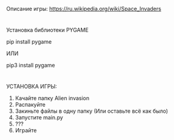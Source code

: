 Описание игры:
https://ru.wikipedia.org/wiki/Space_Invaders
#
Установка библиотеки PYGAME

pip install pygame

ИЛИ

pip3 install pygame
#
УСТАНОВКА ИГРЫ: 
1) Качайте папку Alien invasion 
2) Распакуйте 
3) Закиньте файлы в одну папку (Или оставьте всё как было)
4) Запустите main.py
5) ???
6) Играйте
